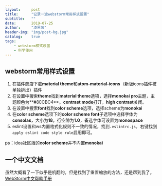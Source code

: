 ```yaml
---
layout:     post
title:      "记录一波webstorm常用样式设置"
subtitle:   ""
date:       2019-07-25
author:     "漆黑菌"
header-img: "img/post-bg.jpg"
catalog:    true
tags:
    - webstorm样式设置
    - 科学使用
---
```


## webstorm常用样式设置
1. 在插件商店下载**material theme**和**atom-material-icons**（新版icons插件被单独拆出）插件
2. 在设置中搜索**theme**找到**material theme**选项，选择**monokai pro**主题，主题颜色为**#80CBC4**。**contrast mode**打开，**high contrast**关闭。
3. 在设置中搜索**font**找到**color scheme**选项，选择scheme为**monokai**
4. 在**color scheme**选项下的**color scheme font**子选项中选择字体为**consolas**，大小为**18**，行空隙为**1.0**，备选字体可设置为**monospace**
5. eslint设置和ws内置格式化规则不一致的情况，找到`.eslintrc.js`，右键找到`apply eslint code style rule`启用即可。

ps：idea社区版的**color scheme**并不内置**monokai**

## 一个中文文档
虽然大概看了一下似乎是机翻的，但是找到了重置缩放的方法，还是帮到我了。[WebStorm中文帮助手册](https://www.kancloud.cn/zxhy/webstorm/182215 "WebStorm中文帮助手册")
